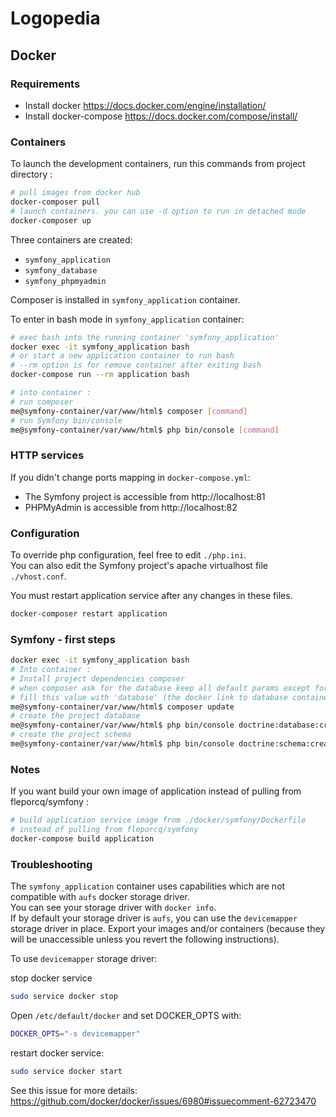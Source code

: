 # Logopedia

## Docker

### Requirements

 - Install docker https://docs.docker.com/engine/installation/
 - Install docker-compose https://docs.docker.com/compose/install/

### Containers

To launch the development containers, run this commands from project directory :

```bash
# pull images from docker hub
docker-composer pull
# launch containers. you can use -d option to run in detached mode
docker-composer up
```
Three containers are created:
 - `symfony_application`
 - `symfony_database`
 - `symfony_phpmyadmin`

Composer is installed in `symfony_application` container.

To enter in bash mode in `symfony_application` container:

```bash
# exec bash into the running container 'symfony_application'
docker exec -it symfony_application bash
# or start a new application container to run bash
# --rm option is for remove container after exiting bash
docker-compose run --rm application bash

# into container :
# run composer
me@symfony-container/var/www/html$ composer [command]
# run Symfony bin/console
me@symfony-container/var/www/html$ php bin/console [command]
```

### HTTP services

If you didn't change ports mapping in `docker-compose.yml`:
 - The Symfony project is accessible from http://localhost:81
 - PHPMyAdmin is accessible from http://localhost:82

### Configuration

To override php configuration, feel free to edit `./php.ini`.  
You can also edit the Symfony project's apache virtualhost file `./vhost.conf`.

You must restart application service after any changes in these files.

```bash
docker-composer restart application
```

### Symfony  - first steps

```bash
docker exec -it symfony_application bash
# Into container :
# Install project dependencies composer
# when composer ask for the database keep all default params except for host,
# fill this value with 'database' (the docker link to database container)
me@symfony-container/var/www/html$ composer update
# create the project database
me@symfony-container/var/www/html$ php bin/console doctrine:database:create
# create the project schema
me@symfony-container/var/www/html$ php bin/console doctrine:schema:create
```

### Notes

If you want build your own image of application instead of pulling from fleporcq/symfony :

```bash
# build application service image from ./docker/symfony/Dockerfile
# instead of pulling from fleporcq/symfony
docker-compose build application
```

### Troubleshooting

The `symfony_application` container uses capabilities
which are not compatible with `aufs` docker storage driver.  
You can see your storage driver with `docker info`.  
If by default your storage driver is `aufs`, you can use the `devicemapper` storage driver in place.
Export your images and/or containers (because they will be unaccessible unless you revert the following instructions).

To use `devicemapper` storage driver:

stop docker service
```bash
sudo service docker stop
```

Open `/etc/default/docker` and set DOCKER_OPTS with:

```bash
DOCKER_OPTS="-s devicemapper"
```

restart docker service:

```bash
sudo service docker start
```

See this issue for more details: https://github.com/docker/docker/issues/6980#issuecomment-62723470
